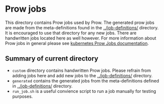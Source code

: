 # Prow jobs

This directory contains Prow jobs used by Prow. The generated prow jobs
are made from the meta-definitions found in the
[../job-definitions/](../job-definitions/) directory. It is encouraged
to use that directory for any new jobs. There are handwritten jobs
located here as well however. For more information about Prow jobs in
general please see [kubernetes Prow Jobs
documentation](https://github.com/kubernetes/test-infra/blob/master/prow/jobs.md).

## Summary of current directory

-   `custom` directory contains handwritten Prow jobs. Please refrain
    from adding jobs here and add new jobs to the
    [../job-definitions/](../job-definitions/) directory.
-   `generated` contains the generated jobs from the meta-definitions
    defined in [../job-definitions/](../job-definitions/) directory.
-   `run_job.sh` is a useful convience script to run a job manually for
    testing purposes.

